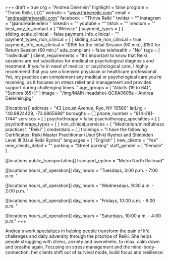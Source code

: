+++
draft = true
org = "Andrea Deierlein"
highlight = false
program = "Thrive Reiki, LLC"
website = "www.thrivereiki.com"
email = "andrea@thrivereiki.com"
facebook = "Thrive Reiki "
twitter = ""
instagram = "@andreadeierlein "
linkedin = ""
youtube = ""
tiktok = ""
medium = ""
best_way_to_contact = [ "Website" ]
payment_types = [ ]
sliding_scale_clinical = false
payment_info_clinical = ""
payment_types_non_clinical = [ ]
sliding_scale_non_clinical = true
payment_info_non_clinical = "$195 for the Initial Session (90 min), $150 for Return Session (60 min.)"
ada_compliant = false
telehealth = "No"
tags = [ "individual" ]
client_requirements = "It’s important to know that Reiki sessions are not substitutes for medical or psychological diagnosis and treatment. If you’re in need of medical or psychological care, I highly recommend that you see a licensed physician or healthcare professional.  Yet, my practice can complement any medical or psychological care you’re receiving, as it focuses on stress relief and management and provides support during challenging times. "
age_groups = [ "Adults (19 to 64)", "Seniors (65+)" ]
image = "/img/MAIN-headshot-QC8A0605a - Andrea Deierlein.jpg"

[[locations]]
address = "43 Locust Avenue, Rye, NY 10580"
latLng = "40.9824409, -73.6865698"
boroughs = [ ]
phone_number = "914-281-1744"
services = [ ]
psychotherapy = false
psychotherapy_specialties = [ ]
psychotherapy_types = [ ]
non_clinical_services = [ "Meditation/mindfulness practices", "Reiki" ]
credentials = [ ]
trainings = "I have the following Certificates: Reiki Master Practitioner (Usui Shiki Ryoho) and  Shinpiden Level III (Usui Reiki Ryoho)"
languages = [ "English" ]
new_clients = "Yes"
new_clients_detail = ""
parking = "Street parking"
staff_gender = [ "Female" ]

  [[locations.public_transportation]]
  transport_option = "Metro North Railroad"

  [[locations.hours_of_operation]]
  day_hours = "Tuesdays, 3:00 p.m. - 7:00 p.m. "

  [[locations.hours_of_operation]]
  day_hours = "Wednesdays, 9:30 a.m. - 2:00 p.m. "

  [[locations.hours_of_operation]]
  day_hours = "Fridays, 10:00 a.m. - 6:00 p.m. "

  [[locations.hours_of_operation]]
  day_hours = "Saturdays, 10:00 a.m. - 4:00 p.m."
+++

Andrea's work specializes in helping people transform the pain of life challenges and daily adversity through the practice of Reiki. She helps people struggling with stress, anxiety and overwhelm, to relax, calm down and breathe again. Focusing on stress management and the mind-body-connection, her clients shift out of survival mode, build focus and resilience. 
